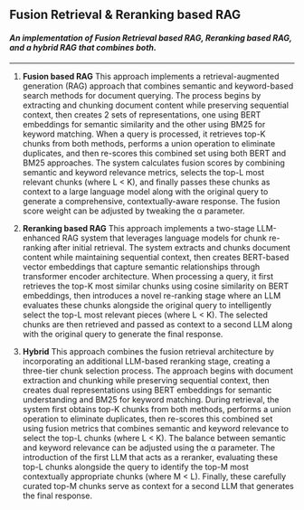 ## Fusion Retrieval & Reranking based RAG
#### _An implementation of Fusion Retrieval based RAG, Reranking based RAG, and a hybrid RAG that combines both._

---

1. **Fusion based RAG**
This approach implements a retrieval-augmented generation (RAG) approach that combines semantic and keyword-based search methods for document querying. The process begins by extracting and chunking document content while preserving sequential context, then creates 2 sets of representations, one using BERT embeddings for semantic similarity and the other using BM25 for keyword matching. When a query is processed, it retrieves top-K chunks from both methods, performs a union operation to eliminate duplicates, and then re-scores this combined set using both BERT and BM25 approaches. The system calculates fusion scores by combining semantic and keyword relevance metrics, selects the top-L most relevant chunks (where L < K), and finally passes these chunks as context to a large language model along with the original query to generate a comprehensive, contextually-aware response. The fusion score weight can be adjusted by tweaking the α parameter. 

2. **Reranking based RAG**
This approach implements a two-stage LLM-enhanced RAG system that leverages language models for chunk re-ranking after initial retrieval. The system extracts and chunks document content while maintaining sequential context, then creates BERT-based vector embeddings that capture semantic relationships through transformer encoder architecture. When processing a query, it first retrieves the top-K most similar chunks using cosine similarity on BERT embeddings, then introduces a novel re-ranking stage where an LLM evaluates these chunks alongside the original query to intelligently select the top-L most relevant pieces (where L < K). The selected chunks are then retrieved and passed as context to a second LLM along with the original query to generate the final response.

3. **Hybrid**
This approach combines the fusion retrieval architecture by incorporating an additional LLM-based reranking stage, creating a three-tier chunk selection process. The approach begins with document extraction and chunking while preserving sequential context, then creates dual representations using BERT embeddings for semantic understanding and BM25 for keyword matching. During retrieval, the system first obtains top-K chunks from both methods, performs a union operation to eliminate duplicates, then re-scores this combined set using fusion metrics that combines semantic and keyword relevance to select the top-L chunks (where L < K). The balance between semantic and keyword relevance can be adjusted using the α parameter. The introduction of the first LLM that acts as a reranker, evaluating these top-L chunks alongside the query to identify the top-M most contextually appropriate chunks (where M < L). Finally, these carefully curated top-M chunks serve as context for a second LLM that generates the final response.